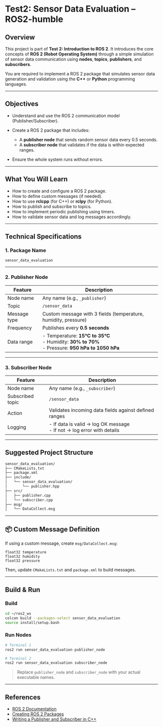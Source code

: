 # Test2: Sensor Data Evaluation – ROS2-humble

## Overview

This project is part of **Test 2: Introduction to ROS 2**. It introduces the core concepts of **ROS 2 (Robot Operating System)** through a simple simulation of sensor data communication using **nodes**, **topics**, **publishers**, and **subscribers**.

You are required to implement a ROS 2 package that simulates sensor data generation and validation using the **C++** or **Python** programming languages.

---

## Objectives

* Understand and use the ROS 2 communication model (Publisher/Subscriber).
* Create a ROS 2 package that includes:

  * A **publisher node** that sends random sensor data every 0.5 seconds.
  * A **subscriber node** that validates if the data is within expected ranges.
* Ensure the whole system runs without errors.

---

## What You Will Learn

* How to create and configure a ROS 2 package.
* How to define custom messages (if needed).
* How to use **rclcpp** (for C++) or **rclpy** (for Python).
* How to publish and subscribe to topics.
* How to implement periodic publishing using timers.
* How to validate sensor data and log messages accordingly.

---

## Technical Specifications

### 1. **Package Name**

```
sensor_data_evaluation
```

---

### 2. **Publisher Node**

| Feature      | Description                                                                                                |
| ------------ | ---------------------------------------------------------------------------------------------------------- |
| Node name    | Any name (e.g., `_publisher`)                                                                              |
| Topic        | `/sensor_data`                                                                                             |
| Message type | Custom message with 3 fields (temperature, humidity, pressure)                                             |
| Frequency    | Publishes every **0.5 seconds**                                                                            |
| Data range   | - Temperature: **15°C to 35°C**  <br> - Humidity: **30% to 70%**  <br> - Pressure: **950 hPa to 1050 hPa** |

---

### 3. **Subscriber Node**

| Feature          | Description                                                                 |
| ---------------- | --------------------------------------------------------------------------- |
| Node name        | Any name (e.g., `_subscriber`)                                              |
| Subscribed topic | `/sensor_data`                                                              |
| Action           | Validates incoming data fields against defined ranges                       |
| Logging          | - If data is valid → log OK message  <br> - If not → log error with details |

---

## Suggested Project Structure

```bash
sensor_data_evaluation/
├── CMakeLists.txt
├── package.xml
├── include/
│   └── sensor_data_evaluation/
│       └── publisher.hpp
├── src/
│   ├── publisher.cpp
│   └── subscriber.cpp
├── msg/
│   └── DataCollect.msg
```

---

## 📦 Custom Message Definition

If using a custom message, create `msg/DataCollect.msg`:

```plaintext
float32 temperature
float32 humidity
float32 pressure
```

Then, update `CMakeLists.txt` and `package.xml` to build messages.

---

## Build & Run

### Build

```bash
cd ~/ros2_ws
colcon build --packages-select sensor_data_evaluation
source install/setup.bash
```

### Run Nodes

```bash
# Terminal 1
ros2 run sensor_data_evaluation publisher_node

# Terminal 2
ros2 run sensor_data_evaluation subscriber_node
```

> Replace `publisher_node` and `subscriber_node` with your actual executable names.

---

## References

* [ROS 2 Documentation](https://docs.ros.org/en/humble/index.html)
* [Creating ROS 2 Packages](https://docs.ros.org/en/humble/Tutorials/Creating-Your-First-ROS2-Package.html)
* [Writing a Publisher and Subscriber in C++](https://docs.ros.org/en/humble/Tutorials/Writing-A-Simple-Cpp-Publisher-And-Subscriber.html)
